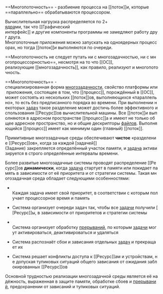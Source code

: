 ==Многопоточность== - разбиение процесса на [[поток]]и, которые ==параллельно== обрабатываются процессором.

Вычислительная нагрузка распределяется по 2+ [ядра](5.%20Основные%20понятия%20и%20состав%20ОС/Ядро.md)ми, так что [[Графический интерфейс]] и другие компоненты программы не замедляют работу друг друга.
Многопоточные приложения можно запускать на одноядерных процессорах, но тогда [[поток]]и выполняются по очереди.

==Многопоточность не следует путать ни с многозадачностью, ни с многопроцессорностью==, несмотря на то что [[ОС]], 
реализующие [[многозадачность]], как правило, реализуют и многопоточность. 

==Многопоточность== - специализированная форма [многозадачности](многозадачность.md), свойство платформы или приложения, состоящее в том, что [[процесс]], порождённый в [[ОС]], может состоять из нескольких [[поток]]ов, выполняющихся «параллельно», то есть без предписанного порядка во времени. При выполнении некоторых [задач](Задание) такое разделение может достичь более эффективного использования [[Ресурс]]ов вычислительной машины. Все [[поток]]и выполняются в адресном пространстве [[процесс]]а и имеют не только общее адресное пространство, но и общие дескрипторы [файлов](файл). Выполняющийся [[процесс]] имеет как минимум один (главный) [[поток]].

Примитивные многозадачные среды обеспечивают **чистое** «разделение [[Ресурс]]ов», когда за каждой [задачей]](Задание) закрепляется определённый участок памяти, и [задача](Задание) активизируется в строго определённые интервалы времени.

Более развитые многозадачные системы проводят распределение [[Ресурс]]ов **динамически**, когда [задача](Задание) стартует в памяти или покидает память в зависимости от её приоритета и от стратегии системы. Такая многозадачная среда обладает следующими особенностями:

-     Каждая задача имеет свой приоритет, в соответствии с которым получает процессорное время и память
    
-   Система организует очереди задач так, чтобы все [задачи](Задание) получили [[Ресурс]]ы, в зависимости от приоритетов и стратегии системы
    
-     Система организует обработку [прерываний](Прерывание), по которым [задачи](Задание) могут активироваться, деактивироваться и удаляться
    
-   Система распознаёт сбои и зависания отдельных [задач](Задание) и прекращает их
    
-   Система решает конфликты доступа к [[Ресурс]]ам и устройствам, не допуская тупиковых ситуаций общего зависания от ожидания заблокированных [[Ресурс]]ов
    

Основной трудностью реализации многозадачной среды является её надёжность, выраженная в защите памяти, обработке сбоев и [прерываний](Прерывание), предохранении от зависаний и тупиковых ситуаций.